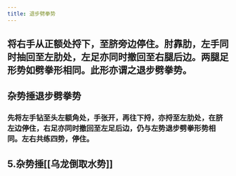 ```yaml
---
title: 退步劈拳势
---
```


## 将右手从正额处捋下，至脐旁边停住。肘靠肋，左手同时抽回至左肋处，左足亦同时撤回至右腿后边。两腿足形势如劈拳形相同。此形亦谓之退步劈拳势。

## 杂势捶退步劈拳势
### 先将左手钻至头左额角处，手张开，再往下捋，亦捋至左肋处，在脐左边停住，右足亦同时撤回至左足后边，仍与左势退步劈拳形势相同。左右共练四势，停住。
## 5.杂势捶[[乌龙倒取水势]]
